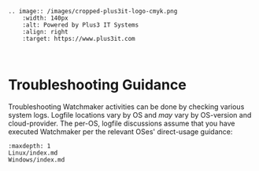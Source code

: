 ```{eval-rst}
.. image:: /images/cropped-plus3it-logo-cmyk.png
    :width: 140px
    :alt: Powered by Plus3 IT Systems
    :align: right
    :target: https://www.plus3it.com
```
<br>

# Troubleshooting Guidance

Troubleshooting Watchmaker activities can be done by checking various system logs. Logfile locations vary by OS and _may_ vary by OS-version and cloud-provider. The per-OS, logfile discussions assume that you have executed Watchmaker per the relevant OSes' direct-usage guidance:

```{toctree}
:maxdepth: 1
Linux/index.md
Windows/index.md
```
